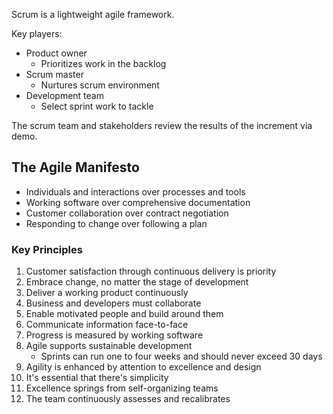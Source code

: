 Scrum is a lightweight agile framework.

Key players:
- Product owner
  - Prioritizes work in the backlog
- Scrum master
  - Nurtures scrum environment
- Development team
  - Select sprint work to tackle

The scrum team and stakeholders review the results of the increment via demo.

## The Agile Manifesto
- Individuals and interactions over processes and tools
- Working software over comprehensive documentation
- Customer collaboration over contract negotiation
- Responding to change over following a plan

### Key Principles
1. Customer satisfaction through continuous delivery is priority
2. Embrace change, no matter the stage of development
3. Deliver a working product continuously
4. Business and developers must collaborate
5. Enable motivated people and build around them
6. Communicate information face-to-face
7. Progress is measured by working software
8. Agile supports sustainable development
    - Sprints can run one to four weeks and should never exceed 30 days
9. Agility is enhanced by attention to excellence and design
10. It's essential that there's simplicity
11. Excellence springs from self-organizing teams
12. The team continuously assesses and recalibrates